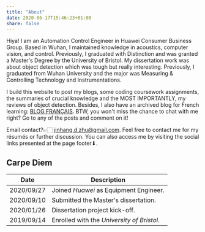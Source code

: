 ```yaml
---
title: "About"
date: 2020-06-17T15:46:23+01:00
share: false
---
```


Hiya! I am an Automation Control Engineer in Huawei Consumer Business Group. Based in Wuhan, I maintained knowledge in acoustics, computer vision, and control. Previously, I graduated with Distinction and was granted a Master's Degree by the University of Bristol. My dissertation work was about object detection which was tough but really interesting. Previously, I graduated from Wuhan University and the major was Measuring & Controlling Technology and Instrumentations.

I build this website to post my blogs, some coding coursework assignments, the summaries of crucial knowledge and the MOST IMPORTANTLY, my reviews of object detection. Besides, I also have an archived blog for French learning: [BLOG FRANÇAIS](https://zhujinhang.wordpress.com/). BTW, you won't miss the chance to chat with me right? Go to any of the posts and comment on it! 

Email contact?👉🏻 <a href="mailto:jinhang.d.zhu@gmail.com" target="_blank" rel="noopener">jinhang.d.zhu@gmail.com. Feel free to contact me for my résumés or further discussion. You can also access me by visiting the social links presented at the page footer⬇.</a>

<h2 class="viva-la-vida">Carpe Diem</h2>

| Date       | Description                                |
| ---------- | ------------------------------------------ |
| 2020/09/27 | Joined *Huawei* as Equipment Engineer.     |
| 2020/09/10 | Submitted the Master's dissertation.       |
| 2020/01/26 | Dissertation project kick-off.             |
| 2019/09/14 | Enrolled with the *University of Bristol*. |


